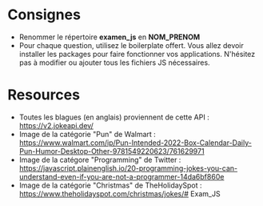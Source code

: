# Consignes
- Renommer le répertoire **examen_js** en **NOM_PRENOM**
- Pour chaque question, utilisez le boilerplate offert. 
Vous allez devoir installer les packages pour faire fonctionner vos applications.
N'hésitez pas à modifier ou ajouter tous les fichiers JS nécessaires.

# Resources
- Toutes les blagues (en anglais) proviennent de cette API : https://v2.jokeapi.dev/
- Image de la catégorie "Pun" de Walmart : https://www.walmart.com/ip/Pun-Intended-2022-Box-Calendar-Daily-Pun-Humor-Desktop-Other-9781549220623/761629971
- Image de la catégore "Programming" de Twitter : https://javascript.plainenglish.io/20-programming-jokes-you-can-understand-even-if-you-are-not-a-programmer-14da6bf860e
- Image de la catégorie "Christmas" de TheHolidaySpot : https://www.theholidayspot.com/christmas/jokes/# Exam_JS

